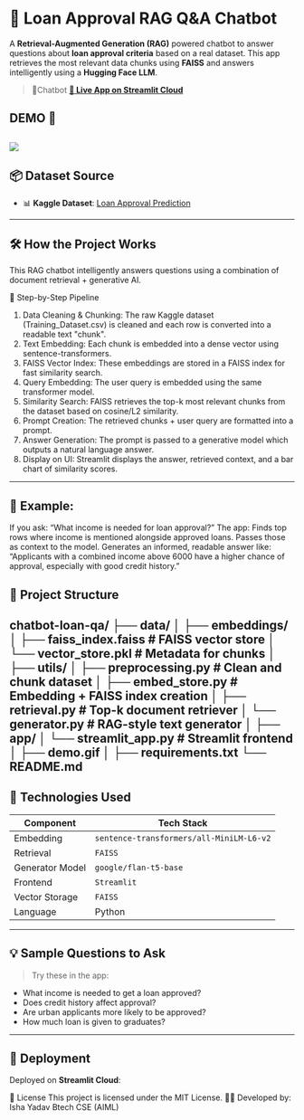 # 💬 Loan Approval RAG Q&A Chatbot

A **Retrieval-Augmented Generation (RAG)** powered chatbot to answer questions about **loan approval criteria** based on a real dataset. This app retrieves the most relevant data chunks using **FAISS** and answers intelligently using a **Hugging Face LLM**.
> 🔗Chatbot **[🚀 Live App on Streamlit Cloud](https://loanapprovalchatbot.streamlit.app/)**

## DEMO 🎥 
![](demo.gif)
---
## 📦 Dataset Source

- 📊 **Kaggle Dataset**: [Loan Approval Prediction](https://www.kaggle.com/datasets/sonalisingh1411/loan-approval-prediction)
---

## 🛠️ How the Project Works
This RAG chatbot intelligently answers questions using a combination of document retrieval + generative AI.

🔁 Step-by-Step Pipeline
1. Data Cleaning & Chunking:	The raw Kaggle dataset (Training_Dataset.csv) is cleaned and each row is converted into a readable text "chunk".
2. Text Embedding:	Each chunk is embedded into a dense vector using sentence-transformers.
3. FAISS Vector Index:	These embeddings are stored in a FAISS index for fast similarity search.
4. Query Embedding:	The user query is embedded using the same transformer model.
5. Similarity Search:	FAISS retrieves the top-k most relevant chunks from the dataset based on cosine/L2 similarity.
6. Prompt Creation:	The retrieved chunks + user query are formatted into a prompt.
7. Answer Generation:	The prompt is passed to a generative model which outputs a natural language answer.
8. Display on UI:	Streamlit displays the answer, retrieved context, and a bar chart of similarity scores.
---
## 🧠 Example:
If you ask:
“What income is needed for loan approval?”
The app:
Finds top rows where income is mentioned alongside approved loans.
Passes those as context to the model.
Generates an informed, readable answer like:
“Applicants with a combined income above 6000 have a higher chance of approval, especially with good credit history.”

## 📁 Project Structure
chatbot-loan-qa/
├── data/
│
├── embeddings/
│ ├── faiss_index.faiss # FAISS vector store
│ └── vector_store.pkl # Metadata for chunks
│
├── utils/
│ ├── preprocessing.py # Clean and chunk dataset
│ ├── embed_store.py # Embedding + FAISS index creation
│ ├── retrieval.py # Top-k document retriever
│ └── generator.py # RAG-style text generator
│
├── app/
│ └── streamlit_app.py # Streamlit frontend
│
├── demo.gif
│
├── requirements.txt
└── README.md 
---

## 🔧 Technologies Used

| Component             | Tech Stack                                       |
|----------------------|--------------------------------------------------|
| Embedding            | `sentence-transformers/all-MiniLM-L6-v2`         |
| Retrieval            | `FAISS`                                          |
| Generator Model      | `google/flan-t5-base`                            |
| Frontend             | `Streamlit`                                      |
| Vector Storage       | `FAISS`                                          |
| Language             | Python                                           |

---

## 💡 Sample Questions to Ask

> Try these in the app:

- What income is needed to get a loan approved?
- Does credit history affect approval?
- Are urban applicants more likely to be approved?
- How much loan is given to graduates?

---

## 🚀 Deployment
Deployed on **Streamlit Cloud**:

📄 License This project is licensed under the MIT License.
👩‍💻 Developed by: Isha Yadav Btech CSE (AIML)
